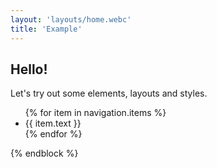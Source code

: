 ```yaml
---
layout: 'layouts/home.webc'
title: 'Example'
---
```

 ## Hello!
 
  <p>Let's try out some elements, layouts and styles.</p>

  <!--{% if isAdmin %}
    <p>Welcome, administrator!</p>
  {% else %}
    <p>Welcome, guest!</p>
  {% endif %} -->

  <ul>
    {% for item in navigation.items %}
      <li>{{ item.text }}</li>
    {% endfor %}
  </ul>
{% endblock %}
